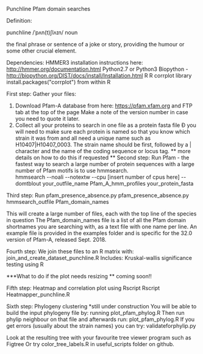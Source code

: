 Punchline Pfam domain searches

Definition:

punchline
/ˈpʌn(t)ʃlʌɪn/
noun

the final phrase or sentence of a joke or story, providing the humour or some other crucial element.


Dependencies:
HMMER3  installation instructions here: http://hmmer.org/documentation.html
Python2.7 or Python3
Biopython - http://biopython.org/DIST/docs/install/Installation.html
R
R corrplot library  install.packages("corrplot") from within R

First step:
Gather your files:
1. Download Pfam-A database from here: https://pfam.xfam.org and FTP tab at the top of the page
                Make a note of the version number in case you need to quote it later.
2. Collect all your proteins to search in one file as a protein fasta file Ð you will need to make sure each protein is named so that you know which strain it was from and all need a unique name such as H10407|H10407_0003.  The strain name should be first, followed by a | character and the name of the coding sequence or locus tag.
** more details on how to do this if requested **
Second step:
        Run Pfam - the fastest way to search a large number of protein sequences with a large number of Pfam motifs is to use hmmsearch.  
hmmsearch --noali --notextw --cpu [insert number of cpus here] --domtblout your_outfile_name Pfam_A_hmm_profiles your_protein_fasta

Third step:
         Run pfam_presence_absence.py
pfam_presence_absence.py hmmsearch_outfile Pfam_domain_names

This will create a large number of files, each with the top line of the species in question
The Pfam_domain_names file is a list of all the Pfam domain shortnames you are searching with, as a text file with one name per line.  An example file is provided in the examples folder and is specific for the 32.0 version of Pfam-A, released Sept. 2018.

Fourth step:
         We join these files to an R matrix with:
join_and_create_dataset_punchline.R
       Includes:
   Kruskal-wallis significance testing using R

***What to do if the plot needs resizing ** coming soon!!

Fifth step:
          Heatmap and correlation plot using Rscript
Rscript Heatmapper_punchline.R

Sixth step:
          Phylogeny clustering
*still under construction
You will be able to build the input phylogeny file by: running plot_pfam_phylog.R
Then run phylip neighbour on that file and afterwards run: plot_pfam_phylog.R
If you get errors (usually about the strain names) you can try: validateforphylip.py

Look at the resulting tree with your favourite tree viewer program such as Figtree
Or try color_tree_labels.R in useful_scripts folder on github.
         
